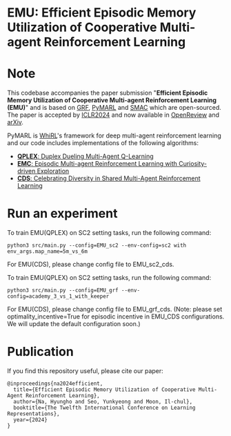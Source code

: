 # EMU: Efficient Episodic Memory Utilization of Cooperative Multi-agent Reinforcement Learning

# Note
This codebase accompanies the paper submission "**Efficient Episodic Memory Utilization of Cooperative Multi-agent Reinforcement Learning (EMU)**" and is based on [GRF](https://github.com/google-research/football), [PyMARL](https://github.com/oxwhirl/pymarl) and [SMAC](https://github.com/oxwhirl/smac) which are open-sourced.
The paper is accepted by [ICLR2024](https://iclr.cc/Conferences/2024/) and now available in [OpenReview](https://openreview.net/forum?id=LjivA1SLZ6) and [arXiv](https://arxiv.org/abs/2403.01112).

PyMARL is [WhiRL](http://whirl.cs.ox.ac.uk)'s framework for deep multi-agent reinforcement learning and our code includes implementations of the following algorithms:
- [**QPLEX**: Duplex Dueling Multi-Agent Q-Learning](https://arxiv.org/pdf/2008.01062)
- [**EMC**: Episodic Multi-agent Reinforcement Learning with Curiosity-driven Exploration](https://arxiv.org/abs/2111.11032)
- [**CDS**: Celebrating Diversity in Shared Multi-Agent Reinforcement Learning](https://arxiv.org/abs/2106.02195)

# Run an experiment
To train EMU(QPLEX) on SC2 setting tasks, run the following command:
```
python3 src/main.py --config=EMU_sc2 --env-config=sc2 with env_args.map_name=5m_vs_6m
```
For EMU(CDS), please change config file to EMU_sc2_cds.

To train EMU(QPLEX) on SC2 setting tasks, run the following command:
```
python3 src/main.py --config=EMU_grf --env-config=academy_3_vs_1_with_keeper
```
For EMU(CDS), please change config file to EMU_grf_cds. 
(Note: please set optimality_incentive=True for episodic incentive in EMU_CDS configurations. We will update the default configuration soon.)

# Publication
If you find this repository useful, please cite our paper:
```
@inproceedings{na2024efficient,
  title={Efficient Episodic Memory Utilization of Cooperative Multi-Agent Reinforcement Learning},
  author={Na, Hyungho and Seo, Yunkyeong and Moon, Il-chul},
  booktitle={The Twelfth International Conference on Learning Representations},
  year={2024}
}
```
